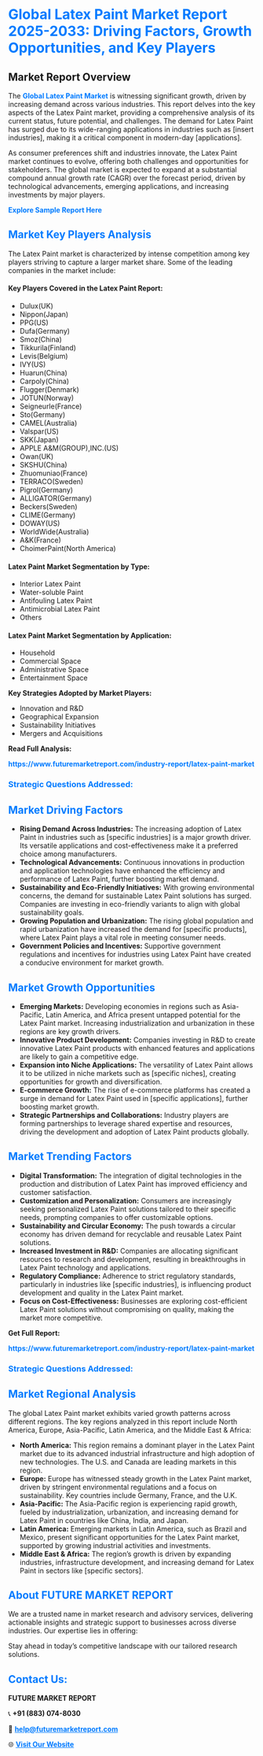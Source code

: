 <h1 style="color: #007BFF;">Global Latex Paint Market Report 2025-2033: Driving Factors, Growth Opportunities, and Key Players</h1>

<section id="overview">
<h2>Market Report Overview</h2>
<p>The <a href="https://www.futuremarketreport.com/industry-report/latex-paint-market" style="color: #007BFF; text-decoration: none;"><strong>Global Latex Paint Market</strong></a> is witnessing significant growth, driven by increasing demand across various industries. This report delves into the key aspects of the Latex Paint market, providing a comprehensive analysis of its current status, future potential, and challenges. The demand for Latex Paint has surged due to its wide-ranging applications in industries such as [insert industries], making it a critical component in modern-day [applications].</p>
<p>As consumer preferences shift and industries innovate, the Latex Paint market continues to evolve, offering both challenges and opportunities for stakeholders. The global market is expected to expand at a substantial compound annual growth rate (CAGR) over the forecast period, driven by technological advancements, emerging applications, and increasing investments by major players.</p>
</section>

<section id="overview">
<p><a href="https://www.futuremarketreport.com/request-sample/reportId=102919" style="color: #007BFF; text-decoration: none;"><strong>Explore Sample Report Here</strong></a></p>
</section>

<section id="key-players">
<h2 style="color: #007BFF;">Market Key Players Analysis</h2>
<p>The Latex Paint market is characterized by intense competition among key players striving to capture a larger market share. Some of the leading companies in the market include:</p>
<h4>Key Players Covered in the Latex Paint Report:</h4>
<ul><li>Dulux(UK)</li><li>Nippon(Japan)</li><li>PPG(US)</li><li>Dufa(Germany)</li><li>Smoz(China)</li><li>Tikkurila(Finland)</li><li>Levis(Belgium)</li><li>IVY(US)</li><li>Huarun(China)</li><li>Carpoly(China)</li><li>Flugger(Denmark)</li><li>JOTUN(Norway)</li><li>Seigneurle(France)</li><li>Sto(Germany)</li><li>CAMEL(Australia)</li><li>Valspar(US)</li><li>SKK(Japan)</li><li>APPLE A&amp;M(GROUP),INC.(US)</li><li>Owan(UK)</li><li>SKSHU(China)</li><li>Zhuomuniao(France)</li><li>TERRACO(Sweden)</li><li>Pigrol(Germany)</li><li>ALLIGATOR(Germany)</li><li>Beckers(Sweden)</li><li>CLIME(Germany)</li><li>DOWAY(US)</li><li>WorldWide(Australia)</li><li>A&amp;K(France)</li><li>ChoimerPaint(North America)</li></ul>
<h4>Latex Paint Market Segmentation by Type:</h4>
<ul><li>Interior Latex Paint</li><li>Water-soluble Paint</li><li>Antifouling Latex Paint</li><li>Antimicrobial Latex Paint</li><li>Others</li></ul>

<h4>Latex Paint Market Segmentation by Application:</h4>
<ul><li>Household</li><li>Commercial Space</li><li>Administrative Space</li><li>Entertainment Space</li></ul>
<p><strong>Key Strategies Adopted by Market Players:</strong></p>
<ul>
<li>Innovation and R&D</li>
<li>Geographical Expansion</li>
<li>Sustainability Initiatives</li>
<li>Mergers and Acquisitions</li>
</ul>
</section>

<section>
<p><strong>Read Full Analysis: </strong></p><a href="https://www.futuremarketreport.com/industry-report/latex-paint-market" style="color: #007BFF; text-decoration: none;"><strong>https://www.futuremarketreport.com/industry-report/latex-paint-market</strong></a>
<h3 style="color: #007BFF;">Strategic Questions Addressed:</h3>
</section>

<section id="driving-factors">
<h2 style="color: #007BFF;">Market Driving Factors</h2>
<ul>
<li><strong>Rising Demand Across Industries:</strong> The increasing adoption of Latex Paint in industries such as [specific industries] is a major growth driver. Its versatile applications and cost-effectiveness make it a preferred choice among manufacturers.</li>
<li><strong>Technological Advancements:</strong> Continuous innovations in production and application technologies have enhanced the efficiency and performance of Latex Paint, further boosting market demand.</li>
<li><strong>Sustainability and Eco-Friendly Initiatives:</strong> With growing environmental concerns, the demand for sustainable Latex Paint solutions has surged. Companies are investing in eco-friendly variants to align with global sustainability goals.</li>
<li><strong>Growing Population and Urbanization:</strong> The rising global population and rapid urbanization have increased the demand for [specific products], where Latex Paint plays a vital role in meeting consumer needs.</li>
<li><strong>Government Policies and Incentives:</strong> Supportive government regulations and incentives for industries using Latex Paint have created a conducive environment for market growth.</li>
</ul>
</section>

<section id="growth-opportunities">
<h2 style="color: #007BFF;">Market Growth Opportunities</h2>
<ul>
<li><strong>Emerging Markets:</strong> Developing economies in regions such as Asia-Pacific, Latin America, and Africa present untapped potential for the Latex Paint market. Increasing industrialization and urbanization in these regions are key growth drivers.</li>
<li><strong>Innovative Product Development:</strong> Companies investing in R&D to create innovative Latex Paint products with enhanced features and applications are likely to gain a competitive edge.</li>
<li><strong>Expansion into Niche Applications:</strong> The versatility of Latex Paint allows it to be utilized in niche markets such as [specific niches], creating opportunities for growth and diversification.</li>
<li><strong>E-commerce Growth:</strong> The rise of e-commerce platforms has created a surge in demand for Latex Paint used in [specific applications], further boosting market growth.</li>
<li><strong>Strategic Partnerships and Collaborations:</strong> Industry players are forming partnerships to leverage shared expertise and resources, driving the development and adoption of Latex Paint products globally.</li>
</ul>
</section>

<section id="trending-factors">
<h2 style="color: #007BFF;">Market Trending Factors</h2>
<ul>
<li><strong>Digital Transformation:</strong> The integration of digital technologies in the production and distribution of Latex Paint has improved efficiency and customer satisfaction.</li>
<li><strong>Customization and Personalization:</strong> Consumers are increasingly seeking personalized Latex Paint solutions tailored to their specific needs, prompting companies to offer customizable options.</li>
<li><strong>Sustainability and Circular Economy:</strong> The push towards a circular economy has driven demand for recyclable and reusable Latex Paint solutions.</li>
<li><strong>Increased Investment in R&D:</strong> Companies are allocating significant resources to research and development, resulting in breakthroughs in Latex Paint technology and applications.</li>
<li><strong>Regulatory Compliance:</strong> Adherence to strict regulatory standards, particularly in industries like [specific industries], is influencing product development and quality in the Latex Paint market.</li>
<li><strong>Focus on Cost-Effectiveness:</strong> Businesses are exploring cost-efficient Latex Paint solutions without compromising on quality, making the market more competitive.</li>
</ul>
</section>

<section>
<p><strong>Get Full Report: </strong></p><a href="https://www.futuremarketreport.com/industry-report/latex-paint-market" style="color: #007BFF; text-decoration: none;"><strong>https://www.futuremarketreport.com/industry-report/latex-paint-market</strong></a>
<h3 style="color: #007BFF;">Strategic Questions Addressed:</h3>
</section>


<section id="regional-analysis">
<h2 style="color: #007BFF;">Market Regional Analysis</h2>
<p>The global Latex Paint market exhibits varied growth patterns across different regions. The key regions analyzed in this report include North America, Europe, Asia-Pacific, Latin America, and the Middle East & Africa:</p>
<ul>
<li><strong>North America:</strong> This region remains a dominant player in the Latex Paint market due to its advanced industrial infrastructure and high adoption of new technologies. The U.S. and Canada are leading markets in this region.</li>
<li><strong>Europe:</strong> Europe has witnessed steady growth in the Latex Paint market, driven by stringent environmental regulations and a focus on sustainability. Key countries include Germany, France, and the U.K.</li>
<li><strong>Asia-Pacific:</strong> The Asia-Pacific region is experiencing rapid growth, fueled by industrialization, urbanization, and increasing demand for Latex Paint in countries like China, India, and Japan.</li>
<li><strong>Latin America:</strong> Emerging markets in Latin America, such as Brazil and Mexico, present significant opportunities for the Latex Paint market, supported by growing industrial activities and investments.</li>
<li><strong>Middle East & Africa:</strong> The region’s growth is driven by expanding industries, infrastructure development, and increasing demand for Latex Paint in sectors like [specific sectors].</li>
</ul>
</section>

<footer>
<h2 style="color: #007BFF;">About FUTURE MARKET REPORT</h2>
<p>We are a trusted name in market research and advisory services, delivering actionable insights and strategic support to businesses across diverse industries. Our expertise lies in offering:</p>

<p>Stay ahead in today’s competitive landscape with our tailored research solutions.</p>

<h2 style="color: #007BFF;">Contact Us:</h2>
<p><strong>FUTURE MARKET REPORT</strong></p>
<p>📞 <strong>+91 (883) 074-8030</strong></p>
<p>📧 <strong><a href="mailto:help@futuremarketreport.com" style="color: #007BFF;">help@futuremarketreport.com</a></strong></p>
<p>🌐 <strong><a href="https://www.futuremarketreport.com/" style="color: #007BFF;">Visit Our Website</a></strong></p>
</footer>